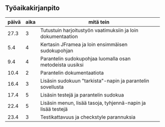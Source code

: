 Työaikakirjanpito
------------------
päivä | aika | mitä tein
------|------|-----------
27.3 | 3 | Tutustuin harjoitustyön vaatimuksiin ja loin dokumentaation
5.4 | 4 | Kertasin JFramea ja loin ensimmäisen sudokupohjan
9.4 | 4 | Parantelin sudokupohjaa luomalla osan metodeista uusiksi
10.4 | 2 | Parantelin dokumentaatiota
16.4 | 3 | Lisäsin sudokuun "tarkista"-napin ja parantelin sovellusta
17.4 | 5 | Lisäsin testejä ja parantelin sudokua
22.4 | 5 | Lisäsin menun, lisää tasoja, tyhjennä-napin ja lisää testejä
23.4 | 3 | Testikattavuus ja checkstyle parannuksia
